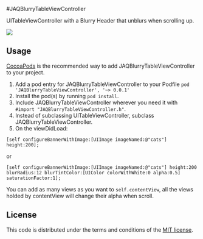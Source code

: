 #JAQBlurryTableViewController

UITableViewController with a Blurry Header that unblurs when scrolling up.

[![](https://dl.dropboxusercontent.com/u/15831273/JAQBlurryDemo.gif)](https://dl.dropboxusercontent.com/u/15831273/JAQBlurryDemo.gif)

## Usage

[CocoaPods](http://cocoapods.org) is the recommended way to add JAQBlurryTableViewController to your project.

1. Add a pod entry for JAQBlurryTableViewController to your Podfile `pod 'JAQBlurryTableViewController', '~> 0.0.1'`
2. Install the pod(s) by running `pod install`.
3. Include JAQBlurryTableViewController wherever you need it with `#import "JAQBlurryTableViewController.h"`.
4. Instead of subclassing UITableViewController, subclass JAQBlurryTableViewController.
5. On the viewDidLoad:

```
[self configureBannerWithImage:[UIImage imageNamed:@"cats"] height:200];
```
or
```
[self configureBannerWithImage:[UIImage imageNamed:@"cats"] height:200 blurRadius:12 blurTintColor:[UIColor colorWithWhite:0 alpha:0.5] saturationFactor:1];
```

You can add as many views as you want to ```self.contentView```, all the views holded by contentView will change their alpha when scroll.

## License

This code is distributed under the terms and conditions of the [MIT license](LICENSE).


